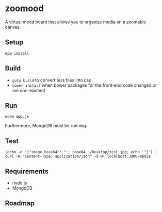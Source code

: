 # zoomood

A virtual mood board that allows you to organize media on a zoomable canvas.

## Setup
```
npm install
```

## Build

- `gulp build` to convert less files into css
- `bower install` when bower packages for the front-end code changed or are non-existent

## Run
```
node app.js
```

Furthermore, MongoDB must be running.

## Test

`(echo -n '{"image_base64": "'; base64 ~/Desktop/test.jpg; echo '"}') | curl -H "Content-Type: application/json" -d @- localhost:3000/media`

## Requirements
- node.js
- MongoDB

## Roadmap

